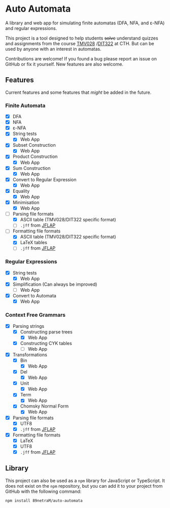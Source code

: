 # Auto Automata

A library and web app for simulating finite automatas (DFA, NFA, and ε-NFA) and
regular expressions.

This project is a tool designed to help students ~~solve~~ understand quizzes
and assignments from the course [TMV028](https://student.portal.chalmers.se/sv/chalmersstudier/minkursinformation/Sidor/SokKurs.aspx?course_id=30562&parsergrp=3)
/[DIT322](https://www.gu.se/studera/hitta-utbildning/andliga-automater-och-formella-sprak-dit322) at
CTH. But can be used by anyone with an interest in automatas.

Contributions are welcome! If you found a bug please report an issue on GitHub
or fix it yourself. New features are also welcome.

## Features

Current features and some features that *might* be added in the future.

### Finite Automata

- [x] DFA
- [x] NFA
- [x] ε-NFA
- [x] String tests
  - [x] Web App
- [x] Subset Construction
  - [x] Web App
- [x] Product Construction
  - [x] Web App
- [x] Sum Construction
  - [x] Web App
- [x] Convert to Regular Expression
  - [x] Web App
- [x] Equality
  - [x] Web App
- [x] Minimisation
  - [x] Web App
- [ ] Parsing file formats
  - [x] ASCII table (TMV028/DIT322 specific format)
  - [ ] `.jff` from [JFLAP](http://www.jflap.org/)
- [ ] Formatting file formats
  - [x] ASCII table (TMV028/DIT322 specific format)
  - [x] LaTeX tables
  - [ ] `.jff` from [JFLAP](http://www.jflap.org/)

### Regular Expressions

- [x] String tests
  - [x] Web App
- [x] Simplification (Can always be improved)
  - [ ] Web App
- [x] Convert to Automata
  - [x] Web App

### Context Free Grammars

- [x] Parsing strings
  - [x] Constructing parse trees
    - [x] Web App
  - [x] Constructing CYK tables
    - [ ] Web App
- [x] Transformations
  - [x] Bin
    - [x] Web App
  - [x] Del
    - [x] Web App
  - [x] Unit
    - [x] Web App
  - [x] Term
    - [x] Web App
  - [x] Chomsky Normal Form
    - [x] Web App
- [x] Parsing file formats
  - [x] UTF8
  - [x] `.jff` from [JFLAP](http://www.jflap.org/)
- [x] Formatting file formats
  - [x] LaTeX
  - [x] UTF8
  - [x] `.jff` from [JFLAP](http://www.jflap.org/)

## Library

This project can also be used as a `npm` library for JavaScript or TypeScript.
It does not exist on the `npm` repository, but you can add it to your project
from GitHub with the following command:

```
npm install 89netraM/auto-automata
```
